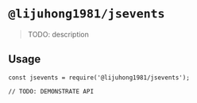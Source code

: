 # `@lijuhong1981/jsevents`

> TODO: description

## Usage

```
const jsevents = require('@lijuhong1981/jsevents');

// TODO: DEMONSTRATE API
```
